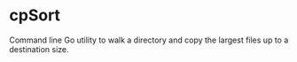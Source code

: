 # cpSort
Command line Go utility to walk a directory and copy the largest files up to a destination size.
